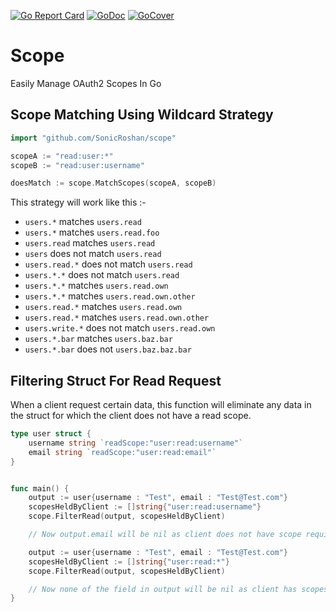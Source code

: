 [![Go Report Card](https://goreportcard.com/badge/github.com/SonicRoshan/scope)](https://goreportcard.com/report/github.com/SonicRoshan/scope) [![GoDoc](https://godoc.org/github.com/SonicRoshan/scope?status.svg)](https://godoc.org/github.com/SonicRoshan/scope) [![GoCover](https://gocover.io/_badge/github.com/SonicRoshan/scope)](https://gocover.io/github.com/SonicRoshan/scope)

# Scope
Easily Manage OAuth2 Scopes In Go

## Scope Matching Using Wildcard Strategy
```go
import "github.com/SonicRoshan/scope"

scopeA := "read:user:*"
scopeB := "read:user:username"

doesMatch := scope.MatchScopes(scopeA, scopeB)
```
This strategy will work like this :-
* `users.*` matches `users.read`
* `users.*` matches `users.read.foo`
* `users.read` matches `users.read`
* `users` does not match `users.read`
* `users.read.*` does not match `users.read`
* `users.*.*` does not match `users.read`
* `users.*.*` matches `users.read.own`
* `users.*.*` matches `users.read.own.other`
* `users.read.*` matches `users.read.own`
* `users.read.*` matches `users.read.own.other`
* `users.write.*` does not match `users.read.own`
* `users.*.bar` matches `users.baz.bar`
* `users.*.bar` does not `users.baz.baz.bar`

## Filtering Struct For Read Request
When a client request certain data, this function will eliminate any data in the struct for which the client does not have a read scope.
```go
type user struct {
    username string `readScope:"user:read:username"`
    email string `readScope:"user:read:email"`
}


func main() {
    output := user{username : "Test", email : "Test@Test.com"}
    scopesHeldByClient := []string{"user:read:username"}
    scope.FilterRead(output, scopesHeldByClient)

    // Now output.email will be nil as client does not have scope required to read email field

    output := user{username : "Test", email : "Test@Test.com"}
    scopesHeldByClient := []string{"user:read:*"}
    scope.FilterRead(output, scopesHeldByClient)

    // Now none of the field in output will be nil as client has scopes to read everything in user struct
}

```